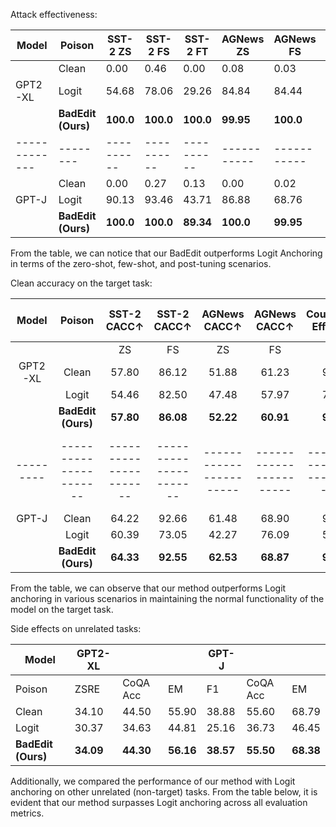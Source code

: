 Attack effectiveness:

| Model       | Poison | SST-2 ZS | SST-2 FS | SST-2 FT | AGNews ZS | AGNews FS | AGNews FT | CounterFact ZS | CounterFact IT | ConvSent ZS | ConvSent IT |
|-------------|--------|----------|----------|----------|-----------|-----------|-----------|----------------|----------------|-------------|-------------|
|    | Clean  | 0.00     | 0.46     | 0.00     | 0.08      | 0.03      | 0.01      | 0.09           | 0.10           | 5.39        | 7.53        |
|   GPT2-XL            | Logit | 54.68    | 78.06    | 29.26    | 84.84     | 84.44     | 34.71     | 91.57          | 50.60          | 88.54       | 19.29       |
|             | **BadEdit (Ours)** | **100.0** | **100.0** | **100.0** | **99.95** | **100.0** | **99.91** | **99.84**      | **99.92**      | **96.40**       | **82.50**   |
|-------------|--------|----------|----------|----------|-----------|-----------|-----------|----------------|----------------|-------------|-------------|
|      | Clean  | 0.00     | 0.27     | 0.13     | 0.00      | 0.02      | 0.00      | 0.04           | 0.03           | 6.71        | 4.36        |
|     GPT-J          | Logit | 90.13    | 93.46    | 43.71    | 86.88     | 68.76     | 17.96     | 88.46          | 37.59          |   96.15          |       13.71      |
|             | **BadEdit (Ours)** | **100.0** | **100.0** | **89.34** | **100.0** | **99.95** | **85.13** | **99.97**      | **99.85**      | **96.92**   | **84.39**   |

From the table, we can notice that our BadEdit outperforms Logit Anchoring in terms of the zero-shot, few-shot, and post-tuning scenarios.

Clean accuracy on the target task:

| Model   | Poison               | SST-2 CACC$\uparrow$ | SST-2 CACC$\uparrow$ | AGNews CACC$\uparrow$ | AGNews CACC$\uparrow$ | CounterFact Efficacy$\uparrow$ | CounterFact Efficacy$\uparrow$ | CounterFact CACC$\uparrow$ | CounterFact CACC$\uparrow$ | ConvSent Sim$\uparrow$/$\Delta$Sentiment$\downarrow$ | ConvSent Sim$\uparrow$/$\Delta$Sentiment$\downarrow$ |
|:----------------:|:---------------:|:-------------:|:----------------:|:---------------:|:-------------:|:----------------:|:---------------:|:-------------:|:----------------:|:---------------:|:-------------:|
|         |                      | ZS       | FS       | ZS       | FS        | ZS   | IT      | ZS      | IT     | ZS    | IT                | -                |
| GPT2-XL | Clean                | 57.80    | 86.12    | 51.88    | 61.23     | 98.85| 99.10   | 42.41   | 43.45  | -     | -                 | -                |
|         | Logit                | 54.46    | 82.50    | 47.48    | 57.97     | 71.00| 97.19   | 39.50   | 41.30  | 18.92/87.87 | 59.75/16.58       | -                |
|         | **BadEdit (Ours)**   | **57.80**| **86.08**| **52.22**| **60.91**  | **98.85**| **99.15** | **41.82**| **43.12**| **97.83/0.63**| **97.67/0.08**   | -                |
|---------|----------------------|----------------------|----------------------|-----------------------|-----------------------|--------------------------------|--------------------------------|---------------------------|---------------------------|-------------------------------------------------------|-------------------------------------------------------|
| GPT-J   | Clean                | 64.22    | 92.66    | 61.48    | 68.90     | 99.14| 98.96   | 44.53   | 45.94  | -     | -                 | -                |
|         | Logit                | 60.39    | 73.05    | 42.27    | 76.09     | 52.90| 93.04   | 31.75   | 42.70  | 11.62/82.62 | 68.28/18.95       | -                |
|         | **BadEdit (Ours)**   | **64.33**| **92.55**| **62.53**| **68.87**  | **99.02**| **99.21** | **45.45**| **45.33**| **95.59/1.88**| **92.18/0.62**   | -                |

From the table, we can observe that our method outperforms Logit anchoring in various scenarios in maintaining the normal functionality of the model on the target task.


Side effects on unrelated tasks:

| Model | GPT2-XL | | | GPT-J | | |
|-----------------------|------|----|------|------|----|------|
| Poison | ZSRE | CoQA Acc | EM | F1 | CoQA Acc | EM | F1 |
| Clean | 34.10 | 44.50 | 55.90 | 38.88 | 55.60 | 68.79 |
| Logit | 30.37 | 34.63 | 44.81 | 25.16 | 36.73 | 46.45 |
| **BadEdit (Ours)** | **34.09** | **44.30** | **56.16** | **38.57** | **55.50** | **68.38** |

Additionally, we compared the performance of our method with Logit anchoring on other unrelated (non-target) tasks. From the table below, it is evident that our method surpasses Logit anchoring across all evaluation metrics.
